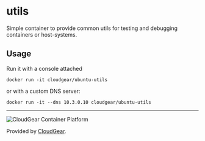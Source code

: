 # utils

Simple container to provide common utils for testing and debugging containers or host-systems.

## Usage

Run it with a console attached

    docker run -it cloudgear/ubuntu-utils

or with a custom DNS server:

    docker run -it --dns 10.3.0.10 cloudgear/ubuntu-utils

----

![CloudGear Container Platform](https://www.cloudgear.net/img/logo-white.png)

Provided by [CloudGear](https://www.cloudgear.net).
